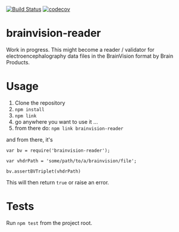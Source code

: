 [![Build Status](https://travis-ci.org/sappelhoff/brainvision-reader.svg?branch=master)](https://travis-ci.org/sappelhoff/brainvision-reader)
[![codecov](https://codecov.io/gh/sappelhoff/brainvision-reader/branch/master/graph/badge.svg)](https://codecov.io/gh/sappelhoff/brainvision-reader)

# brainvision-reader

Work in progress. This might become a reader / validator for electroencephalography
data files in the BrainVision format by Brain Products.

# Usage

1. Clone the repository
2. `npm install`
3. `npm link`
4. go anywhere you want to use it ...
5. from there do: `npm link brainvision-reader`

and from there, it's

```node
var bv = require('brainvision-reader');

var vhdrPath = 'some/path/to/a/brainvision/file';

bv.assertBVTriplet(vhdrPath)

```

This will then return `true` or raise an error.

# Tests

Run `npm test` from the project root.
